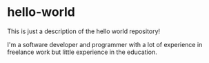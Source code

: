 # hello-world
This is just a description of the hello world repository!

I'm a software developer and programmer with a lot of experience in freelance work but little experience in the education. 
